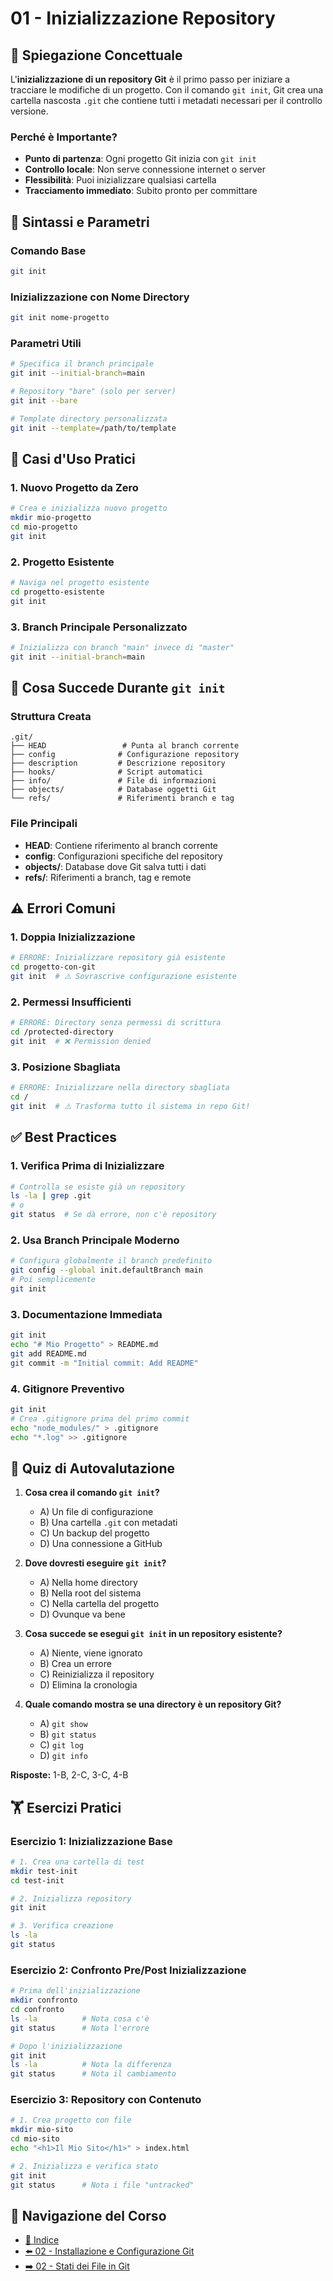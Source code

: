 # 01 - Inizializzazione Repository

## 📖 Spiegazione Concettuale

L'**inizializzazione di un repository Git** è il primo passo per iniziare a tracciare le modifiche di un progetto. Con il comando `git init`, Git crea una cartella nascosta `.git` che contiene tutti i metadati necessari per il controllo versione.

### Perché è Importante?

- **Punto di partenza**: Ogni progetto Git inizia con `git init`
- **Controllo locale**: Non serve connessione internet o server
- **Flessibilità**: Puoi inizializzare qualsiasi cartella
- **Tracciamento immediato**: Subito pronto per committare

## 🔧 Sintassi e Parametri

### Comando Base
```bash
git init
```

### Inizializzazione con Nome Directory
```bash
git init nome-progetto
```

### Parametri Utili
```bash
# Specifica il branch principale
git init --initial-branch=main

# Repository "bare" (solo per server)
git init --bare

# Template directory personalizzata
git init --template=/path/to/template
```

## 🎯 Casi d'Uso Pratici

### 1. **Nuovo Progetto da Zero**
```bash
# Crea e inizializza nuovo progetto
mkdir mio-progetto
cd mio-progetto
git init
```

### 2. **Progetto Esistente**
```bash
# Naviga nel progetto esistente
cd progetto-esistente
git init
```

### 3. **Branch Principale Personalizzato**
```bash
# Inizializza con branch "main" invece di "master"
git init --initial-branch=main
```

## 🧐 Cosa Succede Durante `git init`

### Struttura Creata
```
.git/
├── HEAD                 # Punta al branch corrente
├── config              # Configurazione repository
├── description         # Descrizione repository
├── hooks/              # Script automatici
├── info/               # File di informazioni
├── objects/            # Database oggetti Git
└── refs/               # Riferimenti branch e tag
```

### File Principali
- **HEAD**: Contiene riferimento al branch corrente
- **config**: Configurazioni specifiche del repository
- **objects/**: Database dove Git salva tutti i dati
- **refs/**: Riferimenti a branch, tag e remote

## ⚠️ Errori Comuni

### 1. **Doppia Inizializzazione**
```bash
# ERRORE: Inizializzare repository già esistente
cd progetto-con-git
git init  # ⚠️ Sovrascrive configurazione esistente
```

### 2. **Permessi Insufficienti**
```bash
# ERRORE: Directory senza permessi di scrittura
cd /protected-directory
git init  # ❌ Permission denied
```

### 3. **Posizione Sbagliata**
```bash
# ERRORE: Inizializzare nella directory sbagliata
cd /
git init  # ⚠️ Trasforma tutto il sistema in repo Git!
```

## ✅ Best Practices

### 1. **Verifica Prima di Inizializzare**
```bash
# Controlla se esiste già un repository
ls -la | grep .git
# o
git status  # Se dà errore, non c'è repository
```

### 2. **Usa Branch Principale Moderno**
```bash
# Configura globalmente il branch predefinito
git config --global init.defaultBranch main
# Poi semplicemente
git init
```

### 3. **Documentazione Immediata**
```bash
git init
echo "# Mio Progetto" > README.md
git add README.md
git commit -m "Initial commit: Add README"
```

### 4. **Gitignore Preventivo**
```bash
git init
# Crea .gitignore prima del primo commit
echo "node_modules/" > .gitignore
echo "*.log" >> .gitignore
```

## 🧪 Quiz di Autovalutazione

1. **Cosa crea il comando `git init`?**
   - A) Un file di configurazione
   - B) Una cartella `.git` con metadati
   - C) Un backup del progetto
   - D) Una connessione a GitHub

2. **Dove dovresti eseguire `git init`?**
   - A) Nella home directory
   - B) Nella root del sistema
   - C) Nella cartella del progetto
   - D) Ovunque va bene

3. **Cosa succede se esegui `git init` in un repository esistente?**
   - A) Niente, viene ignorato
   - B) Crea un errore
   - C) Reinizializza il repository
   - D) Elimina la cronologia

4. **Quale comando mostra se una directory è un repository Git?**
   - A) `git show`
   - B) `git status`
   - C) `git log`
   - D) `git info`

**Risposte:** 1-B, 2-C, 3-C, 4-B

## 🏋️ Esercizi Pratici

### Esercizio 1: Inizializzazione Base
```bash
# 1. Crea una cartella di test
mkdir test-init
cd test-init

# 2. Inizializza repository
git init

# 3. Verifica creazione
ls -la
git status
```

### Esercizio 2: Confronto Pre/Post Inizializzazione
```bash
# Prima dell'inizializzazione
mkdir confronto
cd confronto
ls -la          # Nota cosa c'è
git status      # Nota l'errore

# Dopo l'inizializzazione
git init
ls -la          # Nota la differenza
git status      # Nota il cambiamento
```

### Esercizio 3: Repository con Contenuto
```bash
# 1. Crea progetto con file
mkdir mio-sito
cd mio-sito
echo "<h1>Il Mio Sito</h1>" > index.html

# 2. Inizializza e verifica stato
git init
git status      # Nota i file "untracked"
```

## 🔗 Navigazione del Corso

- [📑 Indice](../README.md)
- [⬅️ 02 - Installazione e Configurazione Git](../../02-Installazione-e-Configurazione-Git/README.md)
- [➡️ 02 - Stati dei File in Git](./02-stati-file-git.md)
